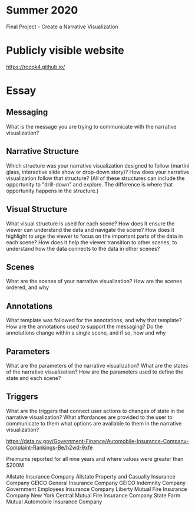 # Summer 2020
Final Project - Create a Narrative Visualization

# Publicly visible website
https://rcook4.github.io/

# Essay

## Messaging
What is the message you are trying to communicate with the narrative visualization?

## Narrative Structure
Which structure was your narrative visualization designed to follow (martini glass, interactive slide show or drop-down story)? How does your narrative visualization follow that structure? (All of these structures can include the opportunity to "drill-down" and explore. The difference is where that opportunity happens in the structure.)

## Visual Structure
What visual structure is used for each scene? How does it ensure the viewer can understand the data and navigate the scene? How does it highlight to urge the viewer to focus on the important parts of the data in each scene? How does it help the viewer transition to other scenes, to understand how the data connects to the data in other scenes?

## Scenes
What are the scenes of your narrative visualization? How are the scenes ordered, and why

## Annotations
What template was followed for the annotations, and why that template? How are the annotations used to support the messaging? Do the annotations change within a single scene, and if so, how and why

## Parameters
What are the parameters of the narrative visualization? What are the states of the narrative visualization? How are the parameters used to define the state and each scene?

## Triggers
What are the triggers that connect user actions to changes of state in the narrative visualization? What affordances are provided to the user to communicate to them what options are available to them in the narrative visualization?



https://data.ny.gov/Government-Finance/Automobile-Insurance-Company-Complaint-Rankings-Be/h2wd-9xfe

Preimums reported for all nine years and where values were greater than $200M 

Allstate Insurance Company
Allstate Property and Casualty Insurance Company
GEICO General Insurance Company
GEICO Indemnity Company
Government Employees Insurance Company
Liberty Mutual Fire Insurance Company
New York Central Mutual Fire Insurance Company
State Farm Mutual Automobile Insurance Company


